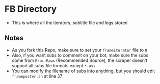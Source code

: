 # FB Directory
- This is where all the iterators, subtitle file and logs stored

## Notes
- As you fork this Repo, make sure to set your `frameiterator` file to `0` 
- Also, if you want subs to comment on your bot, make sure the subs come from `Erai-Raws` (Recommended Source), the scraper doesn't support all subs file formats except `*.ass`
- You can modify the filename of subs into anything, but you should edit `frameposter.sh` at line 37
